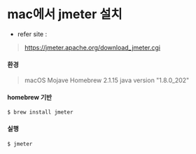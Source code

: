 mac에서 jmeter 설치
=========================

-	refer site :

> https://jmeter.apache.org/download_jmeter.cgi

#### 환경

> macOS Mojave
> Homebrew 2.1.15
> java version "1.8.0_202"


#### homebrew 기반

```
$ brew install jmeter
```

#### 실행

```
$ jmeter
```
